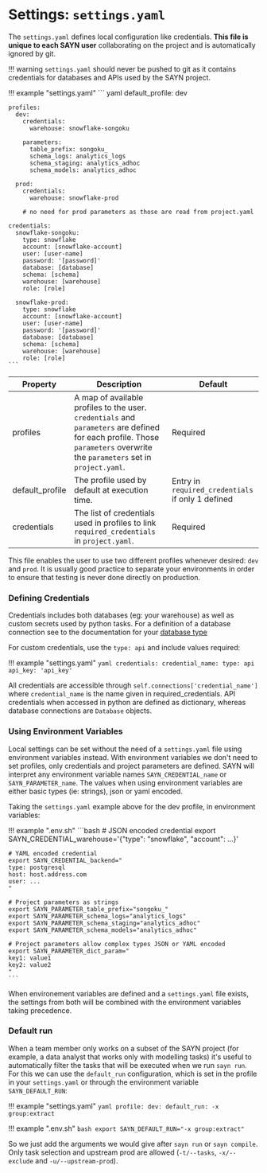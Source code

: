 # Settings: `settings.yaml`

The `settings.yaml` defines local configuration like credentials. **This file is unique to each SAYN user**
collaborating on the project and is automatically ignored by git.

!!! warning
    `settings.yaml` should never be pushed to git as it contains credentials for
    databases and APIs used by the SAYN project.

!!! example "settings.yaml"
    ``` yaml
    default_profile: dev

    profiles:
      dev:
        credentials:
          warehouse: snowflake-songoku

        parameters:
          table_prefix: songoku_
          schema_logs: analytics_logs
          schema_staging: analytics_adhoc
          schema_models: analytics_adhoc

      prod:
        credentials:
          warehouse: snowflake-prod

        # no need for prod parameters as those are read from project.yaml

    credentials:
      snowflake-songoku:
        type: snowflake
        account: [snowflake-account]
        user: [user-name]
        password: '[password]'
        database: [database]
        schema: [schema]
        warehouse: [warehouse]
        role: [role]

      snowflake-prod:
        type: snowflake
        account: [snowflake-account]
        user: [user-name]
        password: '[password]'
        database: [database]
        schema: [schema]
        warehouse: [warehouse]
        role: [role]
    ```

| Property | Description | Default |
| -------- | ----------- | -------- |
| profiles | A map of available profiles to the user. `credentials` and `parameters` are defined for each profile. Those `parameters` overwrite the `parameters` set in `project.yaml`. | Required |
| default_profile | The profile used by default at execution time. | Entry in `required_credentials` if only 1 defined |
| credentials | The list of credentials used in profiles to link `required_credentials` in `project.yaml`. | Required |

This file enables the user to use two different profiles whenever desired: `dev` and `prod`. It is
usually good practice to separate your environments in order to ensure that testing is never done directly
on production.

### Defining Credentials

Credentials includes both databases (eg: your warehouse) as well as custom secrets used by python tasks.
For a definition of a database connection see to the documentation for your
[database type](../databases/overview.md)

For custom credentials, use the `type: api` and include values required:

!!! example "settings.yaml"
    ```yaml
    credentials:
      credential_name:
        type: api
        api_key: 'api_key'
    ```

All credentials are accessible through `self.connections['credential_name']` where `credential_name` is the
name given in required_credentials. API credentials when accessed in python are defined as dictionary,
whereas database connections are `Database` objects.

### Using Environment Variables

Local settings can be set without the need of a `settings.yaml` file using environment variables instead.
With environment variables we don't need to set profiles, only credentials and project parameters are
defined. SAYN will interpret any environment variable names `SAYN_CREDENTIAL_name` or `SAYN_PARAMETER_name`.
The values when using environment variables are either basic types (ie: strings), json or yaml encoded.

Taking the `settings.yaml` example above for the dev profile, in environment variables:

!!! example ".env.sh"
    ```bash
    # JSON encoded credential
    export SAYN_CREDENTIAL_warehouse='{"type": "snowflake", "account": ...}'

    # YAML encoded credential
    export SAYN_CREDENTIAL_backend="
    type: postgresql
    host: host.address.com
    user: ...
    "

    # Project parameters as strings
    export SAYN_PARAMETER_table_prefix="songoku_"
    export SAYN_PARAMETER_schema_logs="analytics_logs"
    export SAYN_PARAMETER_schema_staging="analytics_adhoc"
    export SAYN_PARAMETER_schema_models="analytics_adhoc"

    # Project parameters allow complex types JSON or YAML encoded
    export SAYN_PARAMETER_dict_param="
    key1: value1
    key2: value2
    "
    ```

When environement variables are defined and a `settings.yaml` file exists, the settings from both will
be combined with the environment variables taking precedence.

### Default run

When a team member only works on a subset of the SAYN project (for example, a data analyst that works only
with modelling tasks) it's useful to automatically filter the tasks that will be executed when we run
`sayn run`. For this we can use the `default_run` configuration, which is set in the profile in your
`settings.yaml` or through the environment variable `SAYN_DEFAULT_RUN`:

!!! example "settings.yaml"
    ```yaml
    profile:
      dev:
        default_run: -x group:extract
    ```

!!! example ".env.sh"
    ```bash
    export SAYN_DEFAULT_RUN="-x group:extract"
    ```
 
So we just add the arguments we would give after `sayn run` or `sayn compile`. Only task selection and
upstream prod are allowed (`-t/--tasks`, `-x/--exclude` and `-u/--upstream-prod`).
